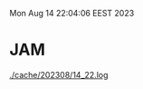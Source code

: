 Mon Aug 14 22:04:06 EEST 2023
# JAM
<a href='./cache/202308/14_22.log'>./cache/202308/14_22.log</a>
